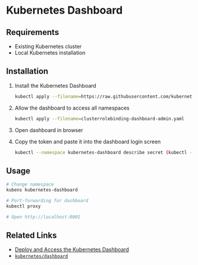 # Kubernetes Dashboard

## Requirements

- Existing Kubernetes cluster
- Local Kubernetes installation

## Installation

1. Install the Kubernetes Dashboard

   ```sh
   kubectl apply --filename=https://raw.githubusercontent.com/kubernetes/dashboard/v2.7.0/aio/deploy/recommended.yaml
   ```

2. Allow the dashboard to access all namespaces

   ```sh
   kubectl apply --filename=clusterrolebinding-dashboard-admin.yaml
   ```

3. Open dashboard in browser

4. Copy the token and paste it into the dashboard login screen

   ```sh
   kubectl --namespace kubernetes-dashboard describe secret (kubectl --namespace kubernetes-dashboard get secret | grep kubernetes-dashboard-token |  awk '{print $1}')
   ```

## Usage

```sh
# Change namespace
kubens kubernetes-dashboard

# Port-forwarding for dashboard
kubectl proxy

# Open http://localhost:8001
```

## Related Links

- [Deploy and Access the Kubernetes Dashboard](https://kubernetes.io/docs/tasks/access-application-cluster/web-ui-dashboard/)
- [`kubernetes/dashboard`](https://github.com/kubernetes/dashboard)
